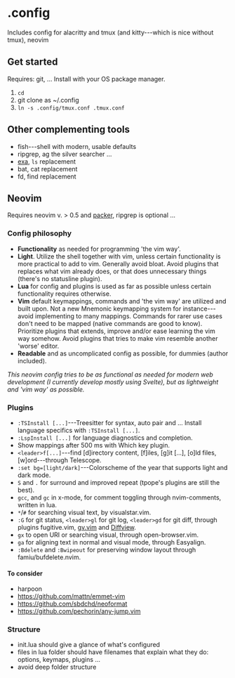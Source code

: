 # .config

Includes config for alacritty and tmux (and kitty---which is nice without tmux), neovim

## Get started

Requires: git, ... Install with your OS package manager.

1. `cd`
2. git clone as ~/.config
3. `ln -s .config/tmux.conf .tmux.conf`

## Other complementing tools

- fish---shell with modern, usable defaults
- ripgrep, ag the silver searcher ...
- [exa](https://github.com/ogham/exa), `ls` replacement
- bat, cat replacement
- fd, find replacement

## Neovim

Requires neovim v. > 0.5 and [packer](https://github.com/wbthomason/packer.nvim), ripgrep is optional ...

### Config philosophy

- **Functionality** as needed for programming 'the vim way'.
- **Light**. Utilize the shell together with vim, unless certain functionality is more practical to add to vim. Generally avoid bloat. Avoid plugins that replaces what vim already does, or that does unnecessary things (there's no statusline plugin).
- **Lua** for config and plugins is used as far as possible unless certain functionality requires otherwise.
- **Vim** default keymappings, commands and 'the vim way' are utilized and built upon. Not a new Mnemonic keymapping system for instance---avoid implementing to many mappings. Commands for rarer use cases don't need to be mapped (native commands are good to know). Prioritize plugins that extends, improve and/or ease learning the vim way somehow. Avoid plugins that tries to make vim resemble another 'worse' editor.
- **Readable** and as uncomplicated config as possible, for dummies (author included).

*This neovim config tries to be as functional as needed for modern web development (I currently develop mostly using Svelte), but as lightweight and 'vim way' as possible.*

### Plugins

- `:TSInstall [...]`---Treesitter for syntax, auto pair and ... Install language specifics with `:TSInstall [...]`.
- `:LspInstall [...]` for language diagnostics and completion.
- Show mappings after 500 ms with Which key plugin.
- `<leader>f[...]`---find [d]irectory content, [f]iles, [g]it [...], [o]ld files, [w]ord---through Telescope.
- `:set bg=[light/dark]`---Colorscheme of the year that supports light and dark mode.
- `S` and `.` for surround and improved repeat (tpope's plugins are still the best).
- `gcc`, and `gc` in x-mode, for comment toggling through nvim-comments, written in lua.
- `*`/`#` for searching visual text, by visualstar.vim.
- `:G` for git status, `<leader>gl` for git log, `<leader>gd` for git diff, through plugins fugitive.vim, [gv.vim][gl] and [Diffview][gd].
- `gx` to open URI or searching visual, through open-browser.vim.
- `ga` for aligning text in normal and visual mode, through Easyalign.
- `:Bdelete` and `:Bwipeout` for preserving window layout through famiu/bufdelete.nvim.

#### To consider

- harpoon
- https://github.com/mattn/emmet-vim
- https://github.com/sbdchd/neoformat
- https://github.com/pechorin/any-jump.vim

### Structure

- init.lua should give a glance of what's configured
- files in lua folder should have filenames that explain what they do: options, keymaps, plugins ...
- avoid deep folder structure

[gl]: https://github.com/junegunn/gv.vim
[gd]: https://github.com/sindrets/diffview.nvim
